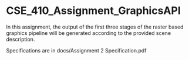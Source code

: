 # CSE_410_Assignment_GraphicsAPI
In this assignment, the output of the first three stages of the raster based graphics pipeline will be generated according to the provided scene description.

Specifications are in docs/Assignment 2 Specification.pdf